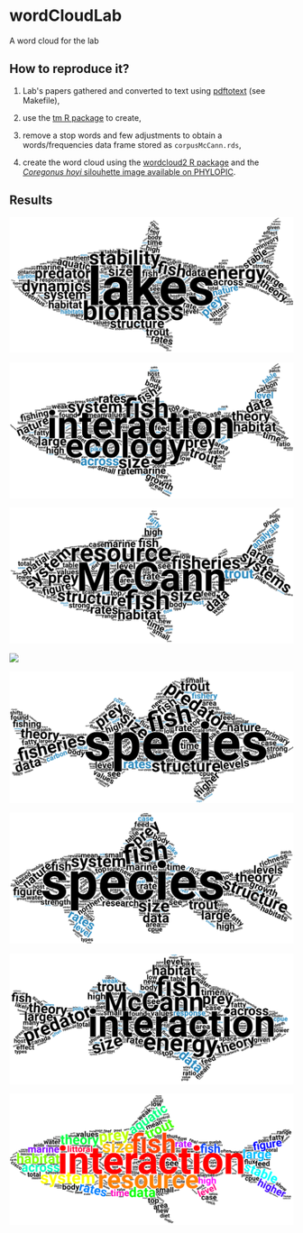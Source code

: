 # wordCloudLab

A word cloud for the lab


## How to reproduce it?

1. Lab's papers gathered and converted to text using [pdftotext](http://www.xpdfreader.com/) (see Makefile),

2. use the [tm R package](https://cran.r-project.org/web/packages/tm/tm.pdf) to create,

3. remove a stop words and few adjustments to obtain a words/frequencies data frame stored as `corpusMcCann.rds`,

4. create the word cloud using the [wordcloud2 R package](https://cran.r-project.org/web/packages/wordcloud2/wordcloud2.pdf) and
the [*Coregonus hoyi* silouhette image available on PHYLOPIC](http://phylopic.org/name/abd8b928-8ae8-437a-9988-17ec358043b7).


## Results

![](img/wordCloudMC.png)

![](img/wordCloudMC_1.png)

![](img/wordCloudMC_2.png)

![](img/wordCloudMC_3.png)

![](img/wordCloudMC_4.png)

![](img/wordCloudMC_5.png)

![](img/wordCloudMC_6.png)

![](img/wordCloudMC_7.png)
